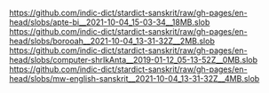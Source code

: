 https://github.com/indic-dict/stardict-sanskrit/raw/gh-pages/en-head/slobs/apte-bi__2021-10-04_15-03-34__18MB.slob  
https://github.com/indic-dict/stardict-sanskrit/raw/gh-pages/en-head/slobs/borooah__2021-10-04_13-31-32Z__2MB.slob  
https://github.com/indic-dict/stardict-sanskrit/raw/gh-pages/en-head/slobs/computer-shrIkAnta__2019-01-12_05-13-52Z__0MB.slob  
https://github.com/indic-dict/stardict-sanskrit/raw/gh-pages/en-head/slobs/mw-english-sanskrit__2021-10-04_13-31-32Z__4MB.slob  
